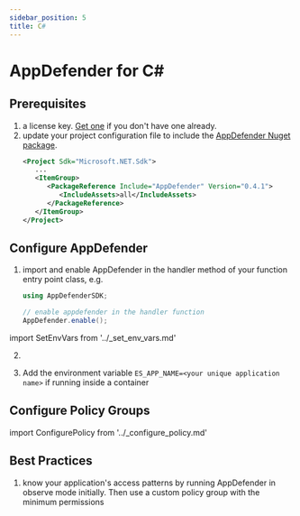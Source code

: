 ```yaml
---
sidebar_position: 5
title: C#
---
```


# AppDefender for C#

## Prerequisites

1. a license key.  [Get one](../how-to-get-a-license-key) if you don't have one already.
1. update your project configuration file to include the [AppDefender Nuget package](https://www.nuget.org/packages/AppDefender).
   ```xml title="MyProject.csproj"
   <Project Sdk="Microsoft.NET.Sdk">
      ...
      <ItemGroup>
         <PackageReference Include="AppDefender" Version="0.4.1">
            <IncludeAssets>all</IncludeAssets>
         </PackageReference>
      </ItemGroup>
   </Project>
   ```

## Configure AppDefender

1. import and enable AppDefender in the handler method of your function entry point class, e.g.
   ```csharp title="MyFunction.cs"
   using AppDefenderSDK;

   // enable appdefender in the handler function
   AppDefender.enable();
   ```

import SetEnvVars from '../_set_env_vars.md'

2. <SetEnvVars name='SetEnvVars'/>

3. Add the environment variable `ES_APP_NAME=<your unique application name>` if running inside a container


## Configure Policy Groups

import ConfigurePolicy from '../_configure_policy.md'

<ConfigurePolicy name='ConfigurePolicy'/>

## Best Practices

1. know your application's access patterns by running AppDefender in observe mode initially.  Then use a custom policy group with the minimum permissions